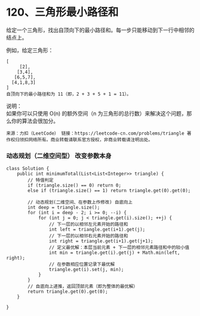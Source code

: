 120、三角形最小路径和
===
给定一个三角形，找出自顶向下的最小路径和。每一步只能移动到下一行中相邻的结点上。<br>

例如，给定三角形：<br>
```
[
     [2],
    [3,4],
   [6,5,7],
  [4,1,8,3]
]
自顶向下的最小路径和为 11（即，2 + 3 + 5 + 1 = 11）。
```
说明：<br>
如果你可以只使用 O(n) 的额外空间（n 为三角形的总行数）来解决这个问题，那么你的算法会很加分。<br>

``
来源：力扣（LeetCode）
链接：https://leetcode-cn.com/problems/triangle
著作权归领扣网络所有。商业转载请联系官方授权，非商业转载请注明出处。
``

### 动态规划（二维空间型） 改变参数本身
```
class Solution {
    public int minimumTotal(List<List<Integer>> triangle) {
        // 特值判定
        if (triangle.size() == 0) return 0;
        else if (triangle.size() == 1) return triangle.get(0).get(0);

        // 动态规划(二维空间、在参数上作修改) 自底向上
        int deep = triangle.size();
        for (int i = deep - 2; i >= 0; --i) {
            for (int j = 0; j < triangle.get(i).size(); ++j) {
                // 下一层的以相邻左元素开始的路径和
                int left = triangle.get(i+1).get(j);
                // 下一层的以相邻右元素开始的路径和
                int right = triangle.get(i+1).get(j+1);
                // 定义最优解：本层当前元素 + 下一层的相邻元素路径和中的较小值
                int min = triangle.get(i).get(j) + Math.min(left, right);
                // 在参数相应位置记录下最优解
                triangle.get(i).set(j, min);
            }
        }
        // 自底向上递推，返回顶部元素（即为整体的最优解）
        return triangle.get(0).get(0);
    }
  
}
```
